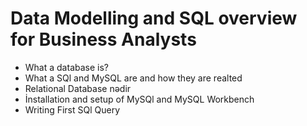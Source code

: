# Data Modelling and SQL overview for Business Analysts

* What a database is?&#x20;
* What a SQl and MySQL are and how they are realted
* Relational Database nədir
* İnstallation and setup of MySQl and MySQL  Workbench
* Writing First SQl Query
